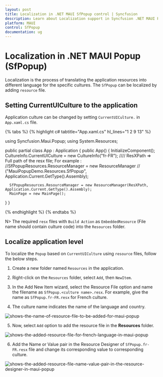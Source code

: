```yaml
---
layout: post
title: Localization in .NET MAUI SfPopup control | Syncfusion
description: Learn about Localization support in Syncfusion .NET MAUI Popup (SfPopup) control and more.
platform: MAUI
control: SfPopup
documentation: ug
---
```


# Localization in .NET MAUI Popup (SfPopup)

Localization is the process of translating the application resources into different language for the specific cultures. The `SfPopup` can be localized by adding `resource` file. 

## Setting CurrentUICulture to the application

Application culture can be changed by setting `CurrentUICulture.` in `App.xaml.cs` file.

{% tabs %}
{% highlight c# tabtitle="App.xaml.cs" hl_lines="1 2 9 13" %}

using Syncfusion.Maui.Popup;
using System.Resources;

public partial class App : Application
{
   public App()
   {
      InitializeComponent();
      CultureInfo.CurrentUICulture = new CultureInfo("fr-FR");
      //// ResXPath => Full path of the resx file; For example : //SfPopupResources.ResourceManager = new ResourceManager
      // ("MauiPopupDemo.Resources.SfPopup", Application.Current.GetType().Assembly);

      SfPopupResources.ResourceManager = new ResourceManager(ResXPath, Application.Current.GetType().Assembly);
      MainPage = new MainPage();
   }
}

{% endhighlight %}
{% endtabs %}

N>
The required `resx` files with `Build Action` as `EmbeddedResource` (File name should contain culture code) into the `Resources` folder.

## Localize application level

To localize the `Popup` based on `CurrentUICulture` using `resource` files, follow the below steps.

   1. Create a new folder named `Resources` in the application.

   2. Right-click on the `Resources` folder, select `Add`, then `NewItem`.

   3. In the Add New Item wizard, select the Resource File option and name the filename as `SfPopup.<culture name>.resx`. For example, give the name as `SfPopup.fr-FR.resx` for French culture.

   4. The culture name indicates the name of the language and country.

   ![shows-the-name-of-resource-file-to-be-added-for-maui-popup](/Images/localization/shows-the-name-of-resource-file-to-be-added-for-maui-popup.png)

   5. Now, select `Add` option to add the resource file in the **Resources** folder.

   ![shows-the-added-resource-file-for-french-language-in-maui-popup](/Images/localization/shows-the-added-resource-file-for-french-language-in-maui-popup.png)

   6. Add the Name or Value pair in the Resource Designer of `SfPopup.fr-FR.resx` file and change its corresponding value to corresponding culture.

   ![shows-the-added-resource-file-name-value-pair-in-the-resource-designer-in-maui-popup](/Images/localization/shows-the-added-resource-file-name-value-pair-in-the-resource-designer-in-maui-popup.png)